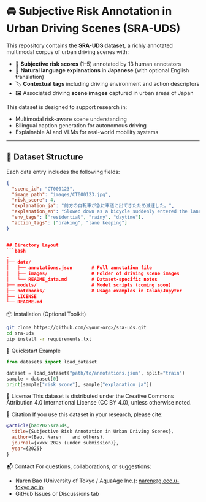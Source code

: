 # 🚘 Subjective Risk Annotation in Urban Driving Scenes (SRA-UDS)

This repository contains the **SRA-UDS dataset**, a richly annotated multimodal corpus of urban driving scenes with:

- 🚦 **Subjective risk scores** (1–5) annotated by 13 human annotators  
- 📜 **Natural language explanations** in **Japanese** (with optional English translation)  
- 🏷️ **Contextual tags** including driving environment and action descriptors  
- 🖼️ Associated driving **scene images** captured in urban areas of Japan  

This dataset is designed to support research in:
- Multimodal risk-aware scene understanding  
- Bilingual caption generation for autonomous driving  
- Explainable AI and VLMs for real-world mobility systems  

---

## 📁 Dataset Structure

Each data entry includes the following fields:

```json
{
  "scene_id": "CT000123",
  "image_path": "images/CT000123.jpg",
  "risk_score": 4,
  "explanation_ja": "前方の自転車が急に車道に出てきたため減速した。",
  "explanation_en": "Slowed down as a bicycle suddenly entered the lane.",
  "env_tags": ["residential", "rainy", "daytime"],
  "action_tags": ["braking", "lane keeping"]
}


## Directory Layout
```bash
.
├── data/
│   ├── annotations.json       # Full annotation file
│   ├── images/                # Folder of driving scene images
│   └── README_data.md         # Dataset-specific notes
├── models/                    # Model scripts (coming soon)
├── notebooks/                 # Usage examples in Colab/Jupyter
├── LICENSE
└── README.md
```

📦 Installation (Optional Toolkit)
```bash
git clone https://github.com/<your-org>/sra-uds.git
cd sra-uds
pip install -r requirements.txt

```

🚀 Quickstart Example
```python
from datasets import load_dataset

dataset = load_dataset("path/to/annotations.json", split="train")
sample = dataset[0]
print(sample["risk_score"], sample["explanation_ja"])
```

📜 License
This dataset is distributed under the Creative Commons Attribution 4.0 International License (CC BY 4.0), unless otherwise noted.

🧾 Citation
If you use this dataset in your research, please cite:

```bibtex
@article{bao2025srauds,
  title={Subjective Risk Annotation in Urban Driving Scenes},
  author={Bao, Naren    and others},
  journal={xxxx 2025 (under submission)},
  year={2025}
}
```

📬 Contact
For questions, collaborations, or suggestions:
- Naren Bao (University of Tokyo / AquaAge Inc.): naren@g.ecc.u-tokyo.ac.jp
- GitHub Issues or Discussions tab

